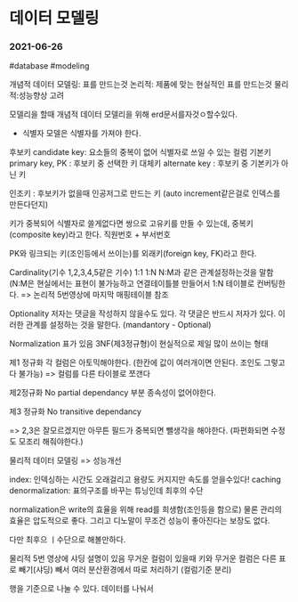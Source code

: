 # 데이터 모델링
### 2021-06-26
#database #modeling

 
개념적 데이터 모델링: 표를 만드는것
논리적: 제품에 맞는 현실적인 표를 만드는것
물리적:성능향상 고려

모델리을 할때 개념적 데이터 모델리을 위해 erd문서를자것ㅇ할수있다.

- 식별자
모델은 식별자를 가져야 한다.

후보키 candidate key: 요소들의 중복이 없어 식별자로 쓰일 수 있는 컬럼
기본키 primary key, PK : 후보키 중 선택한 키
대체키 alternate key : 후보키 중 기본키가 아닌 키

인조키 : 후보키가 없을때 인공저그로 만드는 키
(auto increment같은걸로 인덱스를 만든다던지)

키가 중복되어 식별자로 쓸게없다면 쌍으로 고유키를 만들 수 있는데, 중복키(composite key)라고 한다. 직원번호 + 부서번호


PK와 링크되는 키(조인등에서 쓰이는)를 외래키(foreign key, FK)라고 한다.


Cardinality(기수 1,2,3,4,5같은 기수)
1:1 1:N N:M과 같은 관계설정하는것을 말함
(N:M은 현실에서는 표현이 불가능하고 연결테이틀블 만들어서 1:N 테이블로 컨버팅한다.
=> 논리적 5번영상에 마지막 매핑테이블 참조


Optionality
저자는 댓글을 작성하지 않을수도 있다.
각 댓글은 반드시 저자가 있다.
이러한 관계를 설정하는 것을 말한다.
(mandantory - Optional)


Normalization
표가 있음
3NF(제3정규형)이 현실적으로 제일 많이 쓰이는 형태


제1 정규화
각 컬럼은 아토믹해야한다.
(한칸에 값이 여러개이면 안된다. 조인도 그렇고 다 불가능)
=> 컬럼를 다른 타이블로 쪼갠다


제2정규화 No partial dependancy
부분 종속성이 없어야한다.

제3 정규화 No transitive dependancy

=> 2,3은 잘모르겠지만 아무튼 필드가 중복되면 뺄생각을 해야한다.
(파편화되면 수정도 모조리 해줘야한다.)



물리적 데이터 모델링 => 성능개선

index: 인덱싱하는 시간도 오래걸리고 용량도 커지지만 속도를 얻을수있다!
caching
denormalization: 표의구조를 바꾸는 튜닝인데 최후의 수단

normalization은 write의 효율을 위해 read를 희생함(조인등을 함으로)
물론 관리의 효율은 압도적으로 좋다.
그리고 디노말이 무조건 성능이 좋아진다는 보장도 없다.

다만 최후으 ㅣ수단으로 해볼만하다.

물리적 5번 영상에 샤딩 설명이 있음
무거운 컬럼이 있을때 키와 무거운 컬럼은 다른 표로 빼기(샤딩)
빼서 여러 분산환경에서 따로 처리하기
(컬럼기준 분리)

행을 기준으로 나눌 수 있다. 데이터를 나눠서
 
